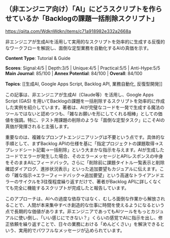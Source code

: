 ## （非エンジニア向け）「AI」にどうスクリプトを作らせているか「Backlogの課題一括削除スクリプト」

https://qiita.com/WdknWdkn/items/c71a918982e332a2668a

非エンジニアが生成AIを活用して実用的なスクリプトを効率的に生成する反復的なワークフローを解説し、面倒な定型業務を自動化するAIの真価を示す。

**Content Type**: Tutorial & Guide

**Scores**: Signal:4/5 | Depth:3/5 | Unique:4/5 | Practical:5/5 | Anti-Hype:5/5
**Main Journal**: 85/100 | **Annex Potential**: 84/100 | **Overall**: 84/100

**Topics**: [[生成AI, Google Apps Script, Backlog API, 業務自動化, 反復型開発]]

この記事は、非エンジニアが生成AI（Claude等）を活用し、Google Apps Script (GAS) を用いてBacklogの課題を一括削除するスクリプトを効率的に作成した実例を紹介しています。著者は、AIが完璧なコードを一発で生成する魔法のツールではないと認めつつも、「雑なお願いを形にしてくれる相棒」としての価値を強調。特に、テスト用課題の削除のような「面倒な定型タスク」にこそAIの真価が発揮されると主張します。

重要なのは、複雑なプロンプトエンジニアリングは不要という点です。具体的な手順として、まずBacklog APIの仕様を基に「指定プロジェクトの課題取得→スプレッドシート記載→一括削除」という大まかな指示を与えます。AIが生成したコードでエラーが発生した場合、そのエラーメッセージとAPIレスポンスの中身をそのままAIにフィードバック。さらに「削除前に課題タイトル一覧表示と削除確認ダイアログ、進捗状況表示」といった追加要望もカジュアルに伝えます。この「雑な指示→エラーフィードバック→追加要望」という高速なトライアンドエラーのサイクルを3往復程度繰り返すだけで、著者がBacklog APIに詳しくなくても完全に機能するスクリプトが完成したと報告しています。

このアプローチは、AIへの過度な依存ではなく、むしろ面倒な作業から解放されることで、人間が本来集中すべき創造的な仕事に時間を使えるようになるという点で長期的な価値があります。非エンジニアであってもAIツールをもっとカジュアルに使い倒し、「いい感じにできない？」くらいの感覚でAIに指示を出し、修正依頼を繰り返すことで、日々の業務における「めんどくさい」を解決できるという、実用的でパワフルなメッセージが込められています。